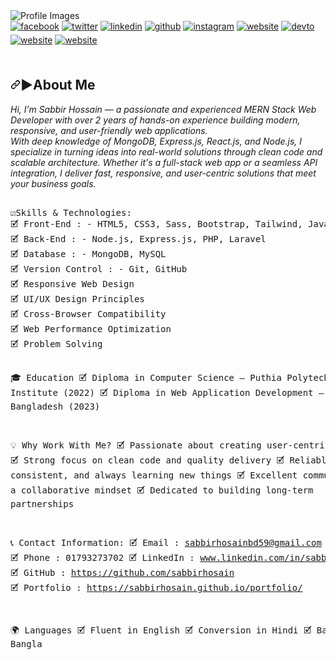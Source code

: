 <img src="https://media.licdn.com/dms/image/v2/D5616AQFFSIg97uCtgQ/profile-displaybackgroundimage-shrink_350_1400/profile-displaybackgroundimage-shrink_350_1400/0/1693482834790?e=1750291200&v=beta&t=CcprzLNIbXSM5paKtSmCBvZT3ESO-BWLTJuuVVnCo1Q" alt="Profile Images">
<!--socail media-->
<div class="socail">
<!--facebook-->
<a href="https://www.facebook.com/sabbirrahman2002" target="new">
<img src=https://img.shields.io/badge/facebook-%232E87FB.svg?&style=for-the-badge&logo=facebook&logoColor=white alt=facebook style="margin-bottom: 5px;" /></a>
<!--twitter-->
<a href="#" target="new">
<img src=https://img.shields.io/badge/twitter-%2300acee.svg?&style=for-the-badge&logo=twitter&logoColor=white alt=twitter style="margin-bottom: 5px;" /></a>
<!--linkedin-->
<a href="https://www.linkedin.com/in/sabbirhosain/" target="_blank">
<img src=https://img.shields.io/badge/linkedin-%231E77B5.svg?&style=for-the-badge&logo=linkedin&logoColor=white alt=linkedin style="margin-bottom: 5px;" /></a>
<!--github-->
<a href="https://github.com/sabbirhosain" target="new">
<img src=https://img.shields.io/badge/github-%23c9510c.svg?&style=for-the-badge&logo=github&logoColor=white alt=github style="margin-bottom: 5px;" /></a>
<!--instragram-->
<a href="#" target="new">
<img src=https://img.shields.io/badge/instagram-%23800080.svg?&style=for-the-badge&logo=instagram&logoColor=white alt=instagram style="margin-bottom: 5px;" /></a>
<!--website-->
<a href="#" target="new">
<img src=https://img.shields.io/badge/website-%23ff0000.svg?&style=for-the-badge&logo=Google-Chrome&logoColor=white alt=website style="margin-bottom: 5px;" /></a>
<!--div deio-->
<a href="#" target="new">
<img src=https://img.shields.io/badge/dev.to-%2308090A.svg?&style=for-the-badge&logo=dev.to&logoColor=white alt=devto style="margin-bottom: 5px;" /></a>
<!--fiverr-->
<a href="https://www.fiverr.com/quick_devlopers" target="_blank">
<img src=https://img.shields.io/badge/fiverr-%231DBF73.svg?&style=for-the-badge&logo=fiverr&logoColor=white alt=website style="margin-bottom: 5px;" /></a>
<!--upwork-->
<a href="https://www.upwork.com/freelancers/~01b4e9f7c92e5c7d4f" target="_blank">
<img src=https://img.shields.io/badge/upwork-%c14438.svg?&style=for-the-badge&logo=upwork&logoColor=white alt=website style="margin-bottom: 5px;" /></a>
</div><br>
<!--discription-->
<h2 dir="auto"><a id="user-content--about-me" class="anchor" aria-hidden="true" tabindex="-1" href="#-about-me"><svg class="octicon octicon-link" viewBox="0 0 16 16" version="1.1" width="16" height="16" aria-hidden="true"><path d="m7.775 3.275 1.25-1.25a3.5 3.5 0 1 1 4.95 4.95l-2.5 2.5a3.5 3.5 0 0 1-4.95 0 .751.751 0 0 1 .018-1.042.751.751 0 0 1 1.042-.018 1.998 1.998 0 0 0 2.83 0l2.5-2.5a2.002 2.002 0 0 0-2.83-2.83l-1.25 1.25a.751.751 0 0 1-1.042-.018.751.751 0 0 1-.018-1.042Zm-4.69 9.64a1.998 1.998 0 0 0 2.83 0l1.25-1.25a.751.751 0 0 1 1.042.018.751.751 0 0 1 .018 1.042l-1.25 1.25a3.5 3.5 0 1 1-4.95-4.95l2.5-2.5a3.5 3.5 0 0 1 4.95 0 .751.751 0 0 1-.018 1.042.751.751 0 0 1-1.042.018 1.998 1.998 0 0 0-2.83 0l-2.5 2.5a1.998 1.998 0 0 0 0 2.83Z"></path></svg></a>▶About Me</h2>
<i>Hi, I’m Sabbir Hossain — a passionate and experienced MERN Stack Web Developer with over 2 years of hands-on experience building modern, responsive, and user-friendly web applications. </i>
<br>
<i>With deep knowledge of MongoDB, Express.js, React.js, and Node.js, I specialize in turning ideas into real-world solutions through clean code and scalable architecture. Whether it's a full-stack web app or a seamless API integration, I deliver fast, responsive, and user-centric solutions that meet your business goals.</i>
<pre>  
☑️Skills & Technologies:
🗹 Front-End : - HTML5, CSS3, Sass, Bootstrap, Tailwind, JavaScript, jQuery, React JS.
🗹 Back-End : - Node.js, Express.js, PHP, Laravel
🗹 Database : - MongoDB, MySQL
🗹 Version Control : - Git, GitHub
🗹 Responsive Web Design
🗹 UI/UX Design Principles
🗹 Cross-Browser Compatibility
🗹 Web Performance Optimization
🗹 Problem Solving

🎓 Education
🗹 Diploma in Computer Science — Puthia Polytechnic Institute (2022)
🗹 Diploma in Web Application Development — CodersTrust Bangladesh (2023)

💡 Why Work With Me?
🗹 Passionate about creating user-centric designs
🗹 Strong focus on clean code and quality delivery
🗹 Reliable, consistent, and always learning new things
🗹 Excellent communication and a collaborative mindset
🗹 Dedicated to building long-term partnerships

📞 Contact Information:
🗹 Email : sabbirhosainbd59@gmail.com
🗹 Phone : 01793273702
🗹 LinkedIn : www.linkedin.com/in/sabbirhosain
🗹 GitHub : https://github.com/sabbirhosain
🗹 Portfolio : https://sabbirhosain.github.io/portfolio/

🌍 Languages
🗹 Fluent in English
🗹 Conversion in Hindi
🗹 Basic in Bangla
</pre>
